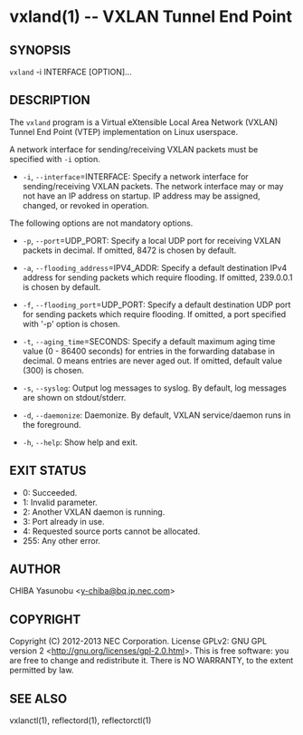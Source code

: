 vxland(1) -- VXLAN Tunnel End Point
===================================

## SYNOPSIS

`vxland` -i INTERFACE [OPTION]...

## DESCRIPTION

The `vxland` program is a Virtual eXtensible Local Area Network
(VXLAN) Tunnel End Point (VTEP) implementation on Linux userspace.

A network interface for sending/receiving VXLAN packets must be
specified with `-i` option.

  * `-i`, `--interface`=INTERFACE:
    Specify a network interface for sending/receiving VXLAN packets.
    The network interface may or may not have an IP address on startup.
    IP address may be assigned, changed, or revoked in operation.

The following options are not mandatory options.

  * `-p`, `--port`=UDP_PORT:
    Specify a local UDP port for receiving VXLAN packets in decimal.
    If omitted, 8472 is chosen by default.

  * `-a`, `--flooding_address`=IPV4_ADDR:
    Specify a default destination IPv4 address for sending packets
    which require flooding. If omitted, 239.0.0.1 is chosen by default.

  * `-f`, `--flooding_port`=UDP_PORT:
    Specify a default destination UDP port for sending packets which
    require flooding. If omitted, a port specified with '-p' option is
    chosen.

  * `-t`, `--aging_time`=SECONDS:
    Specify a default maximum aging time value (0 - 86400 seconds) for
    entries in the forwarding database in decimal. 0 means entries are
    never aged out. If omitted, default value (300) is chosen.

  * `-s`, `--syslog`:
    Output log messages to syslog. By default, log messages are shown on
    stdout/stderr.

  * `-d`, `--daemonize`:
    Daemonize. By default, VXLAN service/daemon runs in the foreground.

  * `-h`, `--help`:
    Show help and exit.

## EXIT STATUS

  * 0: Succeeded.
  * 1: Invalid parameter.
  * 2: Another VXLAN daemon is running.
  * 3: Port already in use.
  * 4: Requested source ports cannot be allocated.
  * 255: Any other error.

## AUTHOR

CHIBA Yasunobu &lt;y-chiba@bq.jp.nec.com&gt;

## COPYRIGHT

Copyright (C) 2012-2013 NEC Corporation. License GPLv2: GNU GPL version 2
&lt;http://gnu.org/licenses/gpl-2.0.html&gt;. This is free software: you are
free to change and redistribute it. There is NO WARRANTY, to the extent
permitted by law.

## SEE ALSO

vxlanctl(1), reflectord(1), reflectorctl(1)


